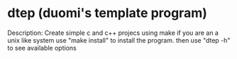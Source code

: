 # dtep (duomi's template program)
Description: Create simple c and c++ projecs using make
if you are an a unix like system use "make install" to install the program.
then use "dtep -h" to see available options
